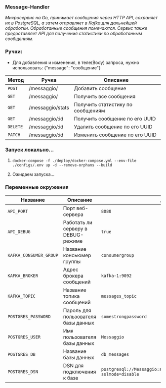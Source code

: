### Message-Handler

*Микросервис на Go, принимает сообщения через HTTP API, сохраняет их в PostgreSQL, 
а затем отправляет в Kafka для дальнейшей обработки. Обработанные сообщения помечаются. Сервис также 
предоставляет API для получения статистики по обработанным сообщениям.*

### Ручки:

- Для добавления и изменения, в теле(Body) запроса, нужно использовать: {"message": "сообщение"}

| Метод    | Ручка            | Описание                          |
|----------|------------------|-----------------------------------|
| `POST`   | /messaggio/      | Добавить сообщение                |
| `GET`    | /messaggio/      | Получить все сообщения            |
| `GET`    | /messaggio/stats | Получить статистику по сообщениям |
| `GET`    | /messaggio/:id   | Получить сообщение по его UUID    |
| `DELETE` | /messaggio/:id   | Удалить сообщение по его UUID     |
| `PATCH`  | /messaggio/:id   | Изменить сообщение по его UUID    |

### Запуск локально...

1. `docker-compose -f ./deploy/docker-compose.yml --env-file ./configs/.env up -d --remove-orphans --build`

2. Ожидаем запуска...

### Переменные окружения

| Название               | Описание                            | Дефолтное значение                                                                    |
|------------------------|-------------------------------------|---------------------------------------------------------------------------------------|
| `API_PORT`             | Порт веб-сервера                    | `8080`                                                                                |
| `API_DEBUG`            | Работать ли серверу в DEBUG-режиме  | `true`                                                                                |
| `KAFKA_CONSUMER_GROUP` | Название консьюмер группы           | `consumergroup`                                                                       |
| `KAFKA_BROKER`         | Адрес брокера сообщений             | `kafka-1:9092`                                                                        |
| `KAFKA_TOPIC`          | Название топика сообщений           | `messages_topic`                                                                      |
| `POSTGRES_PASSWORD`    | Пароль для пользователя базы данных | `somestrongpassword`                                                                  |
| `POSTGRES_USER`        | Имя пользователя базы данных        | `Messaggio`                                                                           |
| `POSTGRES_DB`          | Название базы данных                | `db_messages`                                                                         |
| `POSTGRES_DSN`         | DSN для подключения к базе          | `postgresql://Messaggio:somestrongpassword@postgres:5432/db_messages?sslmode=disable` |
